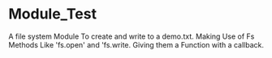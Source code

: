 # Module_Test
A file system Module To create and write to a demo.txt.
Making Use of Fs Methods Like 'fs.open' and 'fs.write.
Giving them a Function with a callback.
